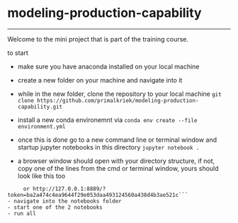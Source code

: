 # modeling-production-capability
___________________________________________________

Welcome to the mini project that is part of the training course.


to start
- make sure you have anaconda installed on your local machine

- create a new folder on your machine and navigate into it

- while in the new folder, clone the repository to your local machine
```git clone https://github.com/primalkriek/modeling-production-capability.git```

- install a new conda environemnt via 
```conda env create --file environment.yml```

- once this is done go to a new command line or terminal window and startup jupyter notebooks in this directory
```jupyter notebook .```

- a browser window should open with your directory structure, if not, copy one of the lines from 
the cmd or terminal window, yours should look like this too
```http://localhost:8889/?token=ba2a474c4ea9644f29e053daa493124560a438d4b3ae521c
     or http://127.0.0.1:8889/?token=ba2a474c4ea9644f29e053daa493124560a438d4b3ae521c```
- navigate into the notebooks folder
- start one of the 2 notebooks
- run all

